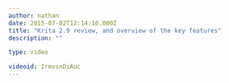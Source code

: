 ```yaml
---
author: nathan
date: 2015-07-02T12:14:10.000Z
title: "Krita 2.9 review, and overview of the key features"
description: ""

type: video

videoid: IrmvsnDiAuc
---
```

